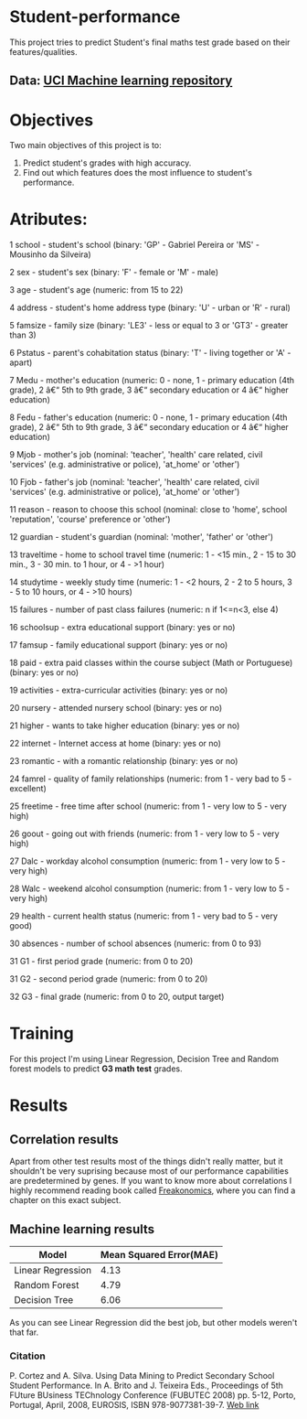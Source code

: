 # Student-performance
This project tries to predict Student's final maths test grade based on their features/qualities.

## Data: [UCI Machine learning repository](https://archive.ics.uci.edu/ml/datasets/Student+Performance)

# Objectives
Two main objectives of this project is to:
  1. Predict student's grades with high accuracy.
  2. Find out which features does the most influence to student's performance.
# Atributes:
1 school - student's school (binary: 'GP' - Gabriel Pereira or 'MS' - Mousinho da Silveira)

2 sex - student's sex (binary: 'F' - female or 'M' - male)

3 age - student's age (numeric: from 15 to 22)

4 address - student's home address type (binary: 'U' - urban or 'R' - rural)

5 famsize - family size (binary: 'LE3' - less or equal to 3 or 'GT3' - greater than 3)

6 Pstatus - parent's cohabitation status (binary: 'T' - living together or 'A' - apart)

7 Medu - mother's education (numeric: 0 - none,  1 - primary 
education (4th grade), 2 â€“ 5th to 9th grade, 3 â€“ secondary education
 or 4 â€“ higher education)

8 Fedu - father's education (numeric: 0 - none,  1 - primary 
education (4th grade), 2 â€“ 5th to 9th grade, 3 â€“ secondary education
 or 4 â€“ higher education)

9 Mjob - mother's job (nominal: 'teacher', 'health' care related, 
civil 'services' (e.g. administrative or police), 'at_home' or 'other')

10 Fjob - father's job (nominal: 'teacher', 'health' care related, 
civil 'services' (e.g. administrative or police), 'at_home' or 'other')

11 reason - reason to choose this school (nominal: close to 'home', school 'reputation', 'course' preference or 'other')

12 guardian - student's guardian (nominal: 'mother', 'father' or 'other')

13 traveltime - home to school travel time (numeric: 1 - <15 
min., 2 - 15 to 30 min., 3 - 30 min. to 1 hour, or 4 - >1 hour)

14 studytime - weekly study time (numeric: 1 - <2 hours, 2 - 2 to 5 hours, 3 - 5 to 10 hours, or 4 - >10 hours)

15 failures - number of past class failures (numeric: n if 1<=n<3, else 4)

16 schoolsup - extra educational support (binary: yes or no)

17 famsup - family educational support (binary: yes or no)

18 paid - extra paid classes within the course subject (Math or Portuguese) (binary: yes or no)

19 activities - extra-curricular activities (binary: yes or no)

20 nursery - attended nursery school (binary: yes or no)

21 higher - wants to take higher education (binary: yes or no)

22 internet - Internet access at home (binary: yes or no)

23 romantic - with a romantic relationship (binary: yes or no)

24 famrel - quality of family relationships (numeric: from 1 - very bad to 5 - excellent)

25 freetime - free time after school (numeric: from 1 - very low to 5 - very high)

26 goout - going out with friends (numeric: from 1 - very low to 5 - very high)

27 Dalc - workday alcohol consumption (numeric: from 1 - very low to 5 - very high)

28 Walc - weekend alcohol consumption (numeric: from 1 - very low to 5 - very high)

29 health - current health status (numeric: from 1 - very bad to 5 - very good)

30 absences - number of school absences (numeric: from 0 to 93)

31 G1 - first period grade (numeric: from 0 to 20)

31 G2 - second period grade (numeric: from 0 to 20)

32 G3 - final grade (numeric: from 0 to 20, output target)
# Training
For this project I'm using Linear Regression, Decision Tree and Random forest models to predict **G3 math test** grades. 
# Results
## Correlation results
Apart from other test results most of the things didn't really matter, but it shouldn't be very suprising because most of our performance capabilities are predetermined by genes. If you want to know more about correlations I highly recommend reading book called [Freakonomics](https://www.amazon.com/Freakonomics-Economist-Explores-Hidden-Everything/dp/0060731338), where you can find a chapter on this exact subject.
## Machine learning results

| Model | Mean Squared Error(MAE) |
| --- | --- |
| Linear Regression | 4.13 |
| Random Forest | 4.79 |
| Decision Tree | 6.06 |

As you can see Linear Regression did the best job, but other models weren't that far.
### Citation
P. Cortez and A. Silva. Using Data Mining to Predict Secondary School 
Student Performance. In A. Brito and J. Teixeira Eds., Proceedings of 
5th FUture BUsiness TEChnology Conference (FUBUTEC 2008) pp. 5-12, 
Porto, Portugal, April, 2008, EUROSIS, ISBN 978-9077381-39-7. [Web link](http://www3.dsi.uminho.pt/pcortez/student.pdf)


